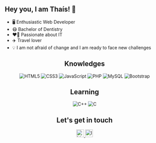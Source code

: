 ## Hey you, I am Thaís! 👋 

- 🖥️ Enthusiastic Web Developer
- 😷 Bachelor of Dentistry
- ❤️‍🔥 Passionate about IT
- ✈️ Travel lover
- 💡 I am not afraid of change and I am ready to face new challenges

<div align="center">

## Knowledges

![HTML5](https://img.shields.io/badge/-HTML5-E34F26?style=flat-square&logo=html5&logoColor=white)
![CSS3](https://img.shields.io/badge/-CSS3-1572B6?style=flat-square&logo=css3)
![JavaScript](https://img.shields.io/badge/-JavaScript-black?style=flat-square&logo=javascript)
![PHP](https://img.shields.io/badge/-PHP-777BB4?style=flat-square&logo=php)
![MySQL](https://img.shields.io/badge/-MySQL-black?style=flat-square&logo=mysql)
![Bootstrap](https://img.shields.io/badge/-Bootstrap-563D7C?style=flat-square&logo=bootstrap&link=https://github.com/LuizCarlosAbbott/)

## Learning

![C++](https://img.shields.io/badge/-C++-00599C?style=flat-square&logo=c++&link=https://github.com/LuizCarlosAbbott/)
![C](https://img.shields.io/badge/-A8B9CC?style=flat-square&logo=c&logoColor=white&link=https://github.com/LuizCarlosAbbott/)

## Let's get in touch

<a href="https://www.linkedin.com/in/thaisrioss/">
    <img alt="Linkedin" width="24px" src="https://github.com/TheDudeThatCode/TheDudeThatCode/blob/master/Assets/Linkedin.svg" />
</a>
<a href="https://www.instagram.com/thaislirar">
    <img alt="Instagram" width="24px" src="https://github.com/TheDudeThatCode/TheDudeThatCode/blob/master/Assets/Instagram.svg" />
</a>

</div>
  
